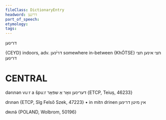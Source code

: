 ```yaml
---
fileClass: DictionaryEntry
headword: דרינען
part_of_speech: 
etymology: 
tags: 
---
```

דרינען

{CEYD}
indoors, adv. דרי֜נען
somewhere in-between {KhÓTSE} חצי אינען חצי דרינען

CENTRAL
========

dərɩnən vuˑr a špuːr דערינען וואָר אַ שפּאָר {ETCP, Teiuș, 46233}

drɩnən {ETCP, Sîg Felső Szek, 47223}
	•	in mitn drinen אין מיטן דרינען

dʀɩnə̃ {POLAND, Wolbrom, 50196}